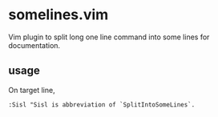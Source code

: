 # somelines.vim

Vim plugin to split long one line command into some lines for documentation.

## usage

On target line,

```vim
:Sisl "Sisl is abbreviation of `SplitIntoSomeLines`.
```

